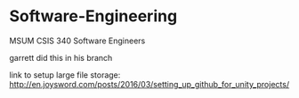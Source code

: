 # Software-Engineering
MSUM CSIS 340 Software Engineers

garrett did this in his branch

link to setup large file storage: http://en.joysword.com/posts/2016/03/setting_up_github_for_unity_projects/
